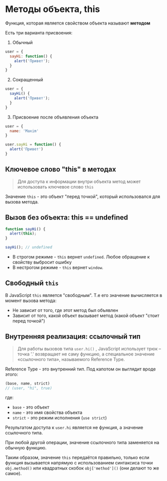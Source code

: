 # Методы объекта, this

Функция, которая является свойством объекта называют **методом**

Есть три варианта присвоения:

1. Обычный
```js
user = {
  sayHi: function() {
    alert('Привет');
  }
}
```

2. Сокращенный
```js
user = {
  sayHi() {
    alert('Привет');
  }
}
```

3. Присвоение после объявления объекта
```js
user = {
  name: 'Maxim'
}

user.sayHi = function() {
  alert('Привет')
}
```

## Ключевое слово "this" в методах

> Для доступа к информации внутри объекта метод может использовать ключевое
> слово `this`

Значение `this` - это объект "перед точкой", который использовался для вызова метода.

## Вызов без объекта: this == undefined

```js
function sayHi() {
  alert(this);
}

sayHi(); // undefined
```

- В строгом режиме - `this` вернет `undefined`. Любое обращение к свойству выбросит ошибку
- В нестрогом режиме - `this` вернет `window`. 

## Свободный `this`

В JavaScript `this` является "свободным". Т.е его значение вычисляется в момент вызова метода:

- Не зависит от того, где этот метод был объявлен
- Зависит от того, какой объект вызывает метод (какой объект "стоит перед точкой")

## Внутренняя реализация: ссылочный тип

> Для работы вызовов типа `user.hi()` , JavaScript использует трюк – точка '.'
> возвращает не саму функцию, а специальное значение «ссылочного типа»,
> называемого Reference Type.

Reference Type - это внутренний тип. Под капотом он выглядит вроде этого:

```js
(base, name, strict)
// (user, "hi", true)
```

где:

- `base` - это объект
- `name` - это имя свойства объекта
- `strict` - это режим исполнения (`use strict`)

Результатом доступа к `user.hi` является не функция, а значение ссылочного типа.

При любой другой операции, значение ссылочного типа заменяется на обычную функцию.

Таким образом, значение `this` передаётся правильно, только если функция вызывается
напрямую с использованием синтаксиса точки `obj.method()` или квадратных скобок
`obj['method']()` (они делают то же самое).
